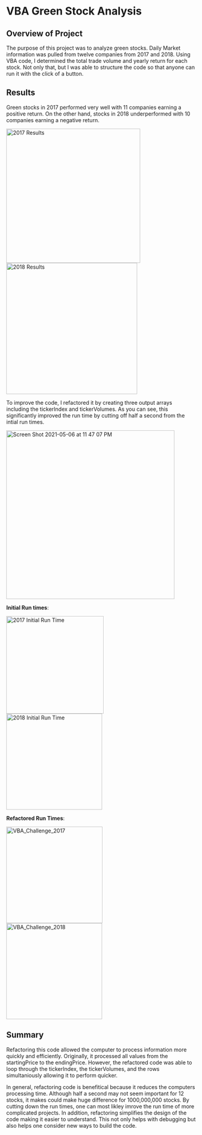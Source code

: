 # VBA Green Stock Analysis

## Overview of Project
The purpose of this project was to analyze green stocks. Daily Market information was pulled from twelve companies from 2017 and 2018. Using VBA code, I determined the total trade volume and yearly return for each stock. Not only that, but I was able to structure the code so that anyone can run it with the click of a button. 

## Results

Green stocks in 2017 performed very well with 11 companies earning a positive return. On the other hand, stocks in 2018 underperformed with 10 companies earning a negative return. 

<img width="355" alt="2017 Results" src="https://user-images.githubusercontent.com/82424250/117390133-36ff1d80-aeb3-11eb-86e6-8db4f4f2fb79.png">

<img width="347" alt="2018 Results" src="https://user-images.githubusercontent.com/82424250/117390140-3bc3d180-aeb3-11eb-9a64-be0b613ffc45.png">


To improve the code, I refactored it by creating three output arrays including the tickerIndex and tickerVolumes. As you can see, this significantly improved the run time by cutting off half a second from the intial run times.

<img width="446" alt="Screen Shot 2021-05-06 at 11 47 07 PM" src="https://user-images.githubusercontent.com/82424250/117399204-a1b95480-aec5-11eb-8370-b75ad6952dad.png">


**Initial Run times**:

<img width="258" alt="2017 Initial Run Time" src="https://user-images.githubusercontent.com/82424250/117399431-286e3180-aec6-11eb-97ea-4c294310b8ca.png">
                                                  
<img width="254" alt="2018 Initial Run Time" src="https://user-images.githubusercontent.com/82424250/117390377-abd25780-aeb3-11eb-9d19-87e3ee7ef6a0.png">


**Refactored Run Times**:

<img width="255" alt="VBA_Challenge_2017" src="https://user-images.githubusercontent.com/82424250/117390405-b7258300-aeb3-11eb-8c8e-341af45f7f87.png">

<img width="254" alt="VBA_Challenge_2018" src="https://user-images.githubusercontent.com/82424250/117390442-d0c6ca80-aeb3-11eb-88cd-081a19fa6dbc.png">


## Summary

Refactoring this code allowed the computer to process information more quickly and efficiently. Originally, it processed all values from the startingPrice to the endingPrice. However, the refactored code was able to loop through the tickerIndex, the tickerVolumes, and the rows simultaniously allowing it to perform quicker. 

In general, refactoring code is benefitical because it reduces the computers processing time. Although half a second may not seem important for 12 stocks, it makes could make huge difference for 1000,000,000 stocks. By cutting down the run times, one can most likley imrove the run time of more complicated projects. In addition, refactoring simplifies the design of the code making it easier to understand. This not only helps with debugging but also helps one consider new ways to build the code. 
